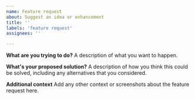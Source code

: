 ```yaml
---
name: Feature request
about: Suggest an idea or enhancement
title: ''
labels: 'feature request'
assignees: ''

---
```

**What are you trying to do?**
A description of what you want to happen.

**What's your proposed solution?**
A description of how you think this could be solved, including any alternatives that you considered.

**Additional context**
Add any other context or screenshots about the feature request here.